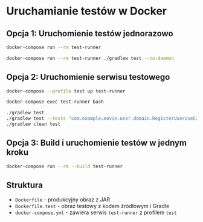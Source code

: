 # Uruchamianie testów w Docker

## Opcja 1: Uruchomienie testów jednorazowo

```bash
docker-compose run --rm test-runner

docker-compose run --rm test-runner ./gradlew test --no-daemon
```

## Opcja 2: Uruchomienie serwisu testowego

```bash
docker-compose --profile test up test-runner

docker-compose exec test-runner bash

./gradlew test
./gradlew test --tests "com.example.movie.user.domain.RegisterUserUseCaseTest"
./gradlew clean test
```

## Opcja 3: Build i uruchomienie testów w jednym kroku

```bash
docker-compose run --rm --build test-runner
```

## Struktura

- `Dockerfile` - produkcyjny obraz z JAR
- `Dockerfile.test` - obraz testowy z kodem źródłowym i Gradle
- `docker-compose.yml` - zawiera serwis `test-runner` z profilem `test`
